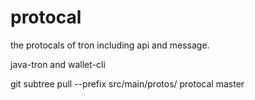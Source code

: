 # protocal
the protocals of tron including api and message.

java-tron and wallet-cli

git subtree pull --prefix src/main/protos/ protocal master
